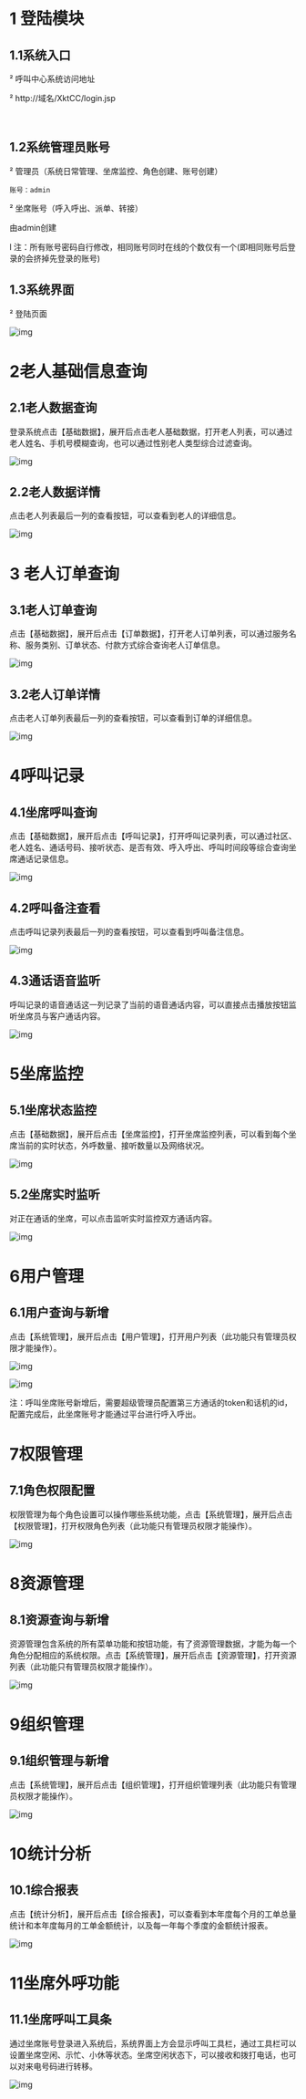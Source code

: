 




# **1**	**登陆模块**

 

## **1.1系统入口**

 

²	呼叫中心系统访问地址

²	http://域名/XktCC/login.jsp

 

​	

 

 

 

 

## **1.2系统管理员账号**

 

²	管理员（系统日常管理、坐席监控、角色创建、账号创建）

	账号：admin

²	坐席账号（呼入呼出、派单、转接）

  由admin创建

l 注：所有账号密码自行修改，相同账号同时在线的个数仅有一个(即相同账号后登录的会挤掉先登录的账号)

 

## **1.3系统界面**

 

²	登陆页面

![img](https://pensionproject.github.io/docs/image/xktcc/wps1.jpg) 

 

#  

#  

#  

#  

# **2老人基础信息查询**

 

## **2.1老人数据查询**

 

登录系统点击【基础数据】，展开后点击老人基础数据，打开老人列表，可以通过老人姓名、手机号模糊查询，也可以通过性别老人类型综合过滤查询。

![img](https://pensionproject.github.io/docs/image/xktcc/wps2.jpg) 

 

## **2.2老人数据详情**

 

点击老人列表最后一列的查看按钮，可以查看到老人的详细信息。

![img](https://pensionproject.github.io/docs/image/xktcc/wps3.jpg) 

 

 

 

 

 

 

 

 

# **3**	**老人订单查询**

## **3.1老人订单查询**

 

点击【基础数据】，展开后点击【订单数据】，打开老人订单列表，可以通过服务名称、服务类别、订单状态、付款方式综合查询老人订单信息。

![img](https://pensionproject.github.io/docs/image/xktcc/wps4.jpg) 

 

 

## **3.2老人订单详情**

 

点击老人订单列表最后一列的查看按钮，可以查看到订单的详细信息。

![img](https://pensionproject.github.io/docs/image/xktcc/wps5.jpg) 

 

 

 

 

 

 

 

 

# **4呼叫记录**

## **4.1坐席呼叫查询**

 

点击【基础数据】，展开后点击【呼叫记录】，打开呼叫记录列表，可以通过社区、老人姓名、通话号码、接听状态、是否有效、呼入呼出、呼叫时间段等综合查询坐席通话记录信息。

![img](https://pensionproject.github.io/docs/image/xktcc/wps6.jpg) 

 

 

## **4.2呼叫备注查看**

 

点击呼叫记录列表最后一列的查看按钮，可以查看到呼叫备注信息。

![img](https://pensionproject.github.io/docs/image/xktcc/wps7.jpg) 

 

 

 

 

 

 

 

## **4.3通话语音监听**

 

呼叫记录的语音通话这一列记录了当前的语音通话内容，可以直接点击播放按钮监听坐席员与客户通话内容。

 

![img](https://pensionproject.github.io/docs/image/xktcc/wps8.jpg) 

 

 

 

# **5坐席监控**

## **5.1坐席状态监控**

 

点击【基础数据】，展开后点击【坐席监控】，打开坐席监控列表，可以看到每个坐席当前的实时状态，外呼数量、接听数量以及网络状况。

![img](https://pensionproject.github.io/docs/image/xktcc/wps9.jpg) 

 

 

 

 

 

 

 

 

## **5.2坐席实时监听**

 

对正在通话的坐席，可以点击监听实时监控双方通话内容。

![img](https://pensionproject.github.io/docs/image/xktcc/wps10.jpg) 

 

 

# **6用户管理**

## **6.1用户查询与新增**

 

点击【系统管理】，展开后点击【用户管理】，打开用户列表（此功能只有管理员权限才能操作）。

![img](https://pensionproject.github.io/docs/image/xktcc/wps11.jpg) 

![img](https://pensionproject.github.io/docs/image/xktcc/wps12.jpg) 

注：呼叫坐席账号新增后，需要超级管理员配置第三方通话的token和话机的id，配置完成后，此坐席账号才能通过平台进行呼入呼出。

 

 

# **7权限管理**

## **7.1角色权限配置**

 

权限管理为每个角色设置可以操作哪些系统功能，点击【系统管理】，展开后点击【权限管理】，打开权限角色列表（此功能只有管理员权限才能操作）。

![img](https://pensionproject.github.io/docs/image/xktcc/wps13.jpg) 

 

 

 

# **8资源管理**

## **8.1资源查询与新增**

 

资源管理包含系统的所有菜单功能和按钮功能，有了资源管理数据，才能为每一个角色分配相应的系统权限。点击【系统管理】，展开后点击【资源管理】，打开资源列表（此功能只有管理员权限才能操作）。

 

 

![img](https://pensionproject.github.io/docs/image/xktcc/wps14.jpg) 

 

 

# **9组织管理**

## **9.1组织管理与新增**

 

点击【系统管理】，展开后点击【组织管理】，打开组织管理列表（此功能只有管理员权限才能操作）。

![img](https://pensionproject.github.io/docs/image/xktcc/wps15.jpg) 

 

 

# **10统计分析**

## **10.1综合报表**

 

点击【统计分析】，展开后点击【综合报表】，可以查看到本年度每个月的工单总量统计和本年度每月的工单金额统计，以及每一年每个季度的金额统计报表。

![img](https://pensionproject.github.io/docs/image/xktcc/wps16.jpg) 

 

# **11坐席外呼功能**

## **11.1坐席呼叫工具条**

 

通过坐席账号登录进入系统后，系统界面上方会显示呼叫工具栏，通过工具栏可以设置坐席空闲、示忙、小休等状态。坐席空闲状态下，可以接收和拨打电话，也可以对来电号码进行转移。

![img](https://pensionproject.github.io/docs/image/xktcc/wps17.jpg) 